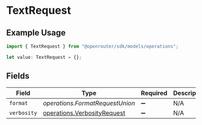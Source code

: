 # TextRequest

## Example Usage

```typescript
import { TextRequest } from "@openrouter/sdk/models/operations";

let value: TextRequest = {};
```

## Fields

| Field                                                                      | Type                                                                       | Required                                                                   | Description                                                                |
| -------------------------------------------------------------------------- | -------------------------------------------------------------------------- | -------------------------------------------------------------------------- | -------------------------------------------------------------------------- |
| `format`                                                                   | *operations.FormatRequestUnion*                                            | :heavy_minus_sign:                                                         | N/A                                                                        |
| `verbosity`                                                                | [operations.VerbosityRequest](../../models/operations/verbosityrequest.md) | :heavy_minus_sign:                                                         | N/A                                                                        |